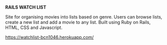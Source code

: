 **RAILS WATCH LIST**

Site for organising movies into lists based on genre. Users can browse lists, create a new list and add a movie to any list. Built using Ruby on Rails, HTML, CSS and Javascript.

https://watchlist-bcn1046.herokuapp.com/
